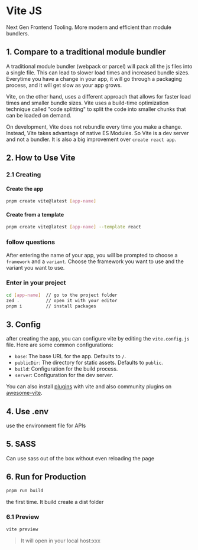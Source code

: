# Vite JS

Next Gen Frontend Tooling. More modern and efficient than module bundlers.

## 1. Compare to a traditional module bundler

A traditional module bundler (webpack or parcel) will pack all the js files into a single file. This can lead to slower load times and increased bundle sizes. Everytime you have a change in your app, it will go through a packaging process, and it will get slow as your app grows.

Vite, on the other hand, uses a different approach that allows for faster load times and smaller bundle sizes. Vite uses a build-time optimization technique called "code splitting" to split the code into smaller chunks that can be loaded on demand.

On development, Vite does not rebundle every time you make a change. Instead, Vite takes advantage of native ES Modules. So Vite is a dev server and not a bundler. It is also a big improvement over `create react app`.

## 2. How to Use Vite

### 2.1 Creating

#### Create the app
```sh
pnpm create vite@latest [app-name]
```

#### Create from a template
```sh
pnpm create vite@latest [app-name] --template react
```

### follow questions

After entering the name of your app, you will be prompted to choose a `framework` and a `variant`. Choose the framework you want to use and the variant you want to use.

### Enter in your project

```sh
cd [app-name]  // go to the project folder
zed .          // open it with your editor
pnpm i         // install packages
```

## 3. Config

after creating the app, you can configure vite by editing the `vite.config.js` file. Here are some common configurations:

- `base`: The base URL for the app. Defaults to `/`.
- `publicDir`: The directory for static assets. Defaults to `public`.
- `build`: Configuration for the build process.
- `server`: Configuration for the dev server.

You can also install [plugins](https://vite.dev/plugins/) with vite and also community plugins on [awesome-vite](https://github.com/vitejs/awesome-vite#plugins).

## 4. Use .env

use the environment file for APIs

## 5. SASS

Can use sass out of the box without even reloading the page

## 6. Run for Production

```sh
pnpm run build
```

the first time. It build create a dist folder

### 6.1  Preview

```sh
vite preview
```

> It will open in your local host:xxx
